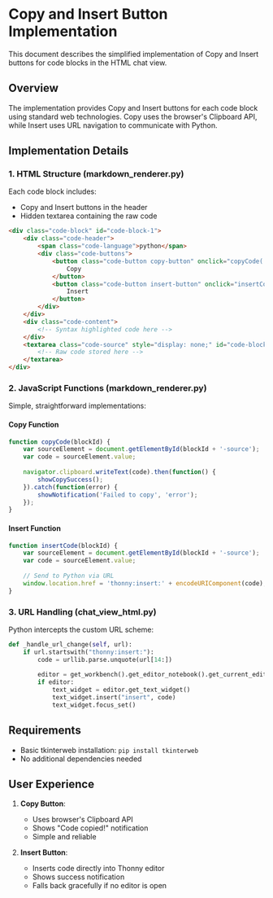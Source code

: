 # Copy and Insert Button Implementation

This document describes the simplified implementation of Copy and Insert buttons for code blocks in the HTML chat view.

## Overview

The implementation provides Copy and Insert buttons for each code block using standard web technologies. Copy uses the browser's Clipboard API, while Insert uses URL navigation to communicate with Python.

## Implementation Details

### 1. HTML Structure (markdown_renderer.py)

Each code block includes:
- Copy and Insert buttons in the header
- Hidden textarea containing the raw code

```html
<div class="code-block" id="code-block-1">
    <div class="code-header">
        <span class="code-language">python</span>
        <div class="code-buttons">
            <button class="code-button copy-button" onclick="copyCode('code-block-1')">
                Copy
            </button>
            <button class="code-button insert-button" onclick="insertCode('code-block-1')">
                Insert
            </button>
        </div>
    </div>
    <div class="code-content">
        <!-- Syntax highlighted code here -->
    </div>
    <textarea class="code-source" style="display: none;" id="code-block-1-source">
        <!-- Raw code stored here -->
    </textarea>
</div>
```

### 2. JavaScript Functions (markdown_renderer.py)

Simple, straightforward implementations:

#### Copy Function
```javascript
function copyCode(blockId) {
    var sourceElement = document.getElementById(blockId + '-source');
    var code = sourceElement.value;
    
    navigator.clipboard.writeText(code).then(function() {
        showCopySuccess();
    }).catch(function(error) {
        showNotification('Failed to copy', 'error');
    });
}
```

#### Insert Function
```javascript
function insertCode(blockId) {
    var sourceElement = document.getElementById(blockId + '-source');
    var code = sourceElement.value;
    
    // Send to Python via URL
    window.location.href = 'thonny:insert:' + encodeURIComponent(code);
}
```

### 3. URL Handling (chat_view_html.py)

Python intercepts the custom URL scheme:

```python
def _handle_url_change(self, url):
    if url.startswith("thonny:insert:"):
        code = urllib.parse.unquote(url[14:])
        
        editor = get_workbench().get_editor_notebook().get_current_editor()
        if editor:
            text_widget = editor.get_text_widget()
            text_widget.insert("insert", code)
            text_widget.focus_set()
```

## Requirements

- Basic tkinterweb installation: `pip install tkinterweb`
- No additional dependencies needed

## User Experience

1. **Copy Button**: 
   - Uses browser's Clipboard API
   - Shows "Code copied!" notification
   - Simple and reliable

2. **Insert Button**:
   - Inserts code directly into Thonny editor
   - Shows success notification
   - Falls back gracefully if no editor is open